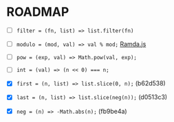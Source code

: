 # ROADMAP

- [ ] `filter = (fn, list) => list.filter(fn)`

- [ ] `modulo = (mod, val) => val % mod;` [Ramda.js](https://ramdajs.com/docs/#modulo)

- [ ] `pow = (exp, val) => Math.pow(val, exp);`

- [ ] `int = (val) => (n << 0) === n;`

- [x] `first = (n, list) => list.slice(0, n);` (b62d538)

- [x] `last = (n, list) => list.slice(neg(n));` (d0513c3)

- [x] `neg = (n) => -Math.abs(n);` (fb9be4a)
